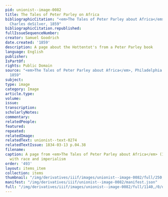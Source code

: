 ```yaml
---
pid: unionist--image-0082
title: The Tales of Peter Parley on Africa
bibliographicCitation: "<em>The Tales of Peter Parley about Africa</em>, Philadelphia:
  Charles deSilver, 1859"
bibliographicCitation.republished: 
fullIssueSequenceNumber: 
creator: Samuel Goodrich
date.created: '1859'
description: A page about the Hottentot's from a Peter Parley book
language: English
publisher: 
IsPartOf: 
rights: Public Domain
source: "<em>The Tales of Peter Parley about Africa</em>, Philadelphia: Charles deSilver,
  1859"
subject: 
type: image
category: Image
article.type: 
volume: 
issue: 
transcription: 
scholarlyNotes: 
commentary: 
relatedPeople: 
featured: 
repeated: 
relatedImage: 
relatedText: unionist--text-0274
relatedTextIssue: 1834-03-13 p.04.38
filename: 
caption: A page from <em>The Tales of Peter Parley about Africa</em> (1859) dealing
  with race and imperialism
order: '493'
layout: items_item
collection: items
thumbnail: "/img/derivatives/iiif/images/unionist--image-0082/full/250,/0/default.jpg"
manifest: "/img/derivatives/iiif/unionist--image-0082/manifest.json"
full: "/img/derivatives/iiif/images/unionist--image-0082/full/1140,/0/default.jpg"
---
```

